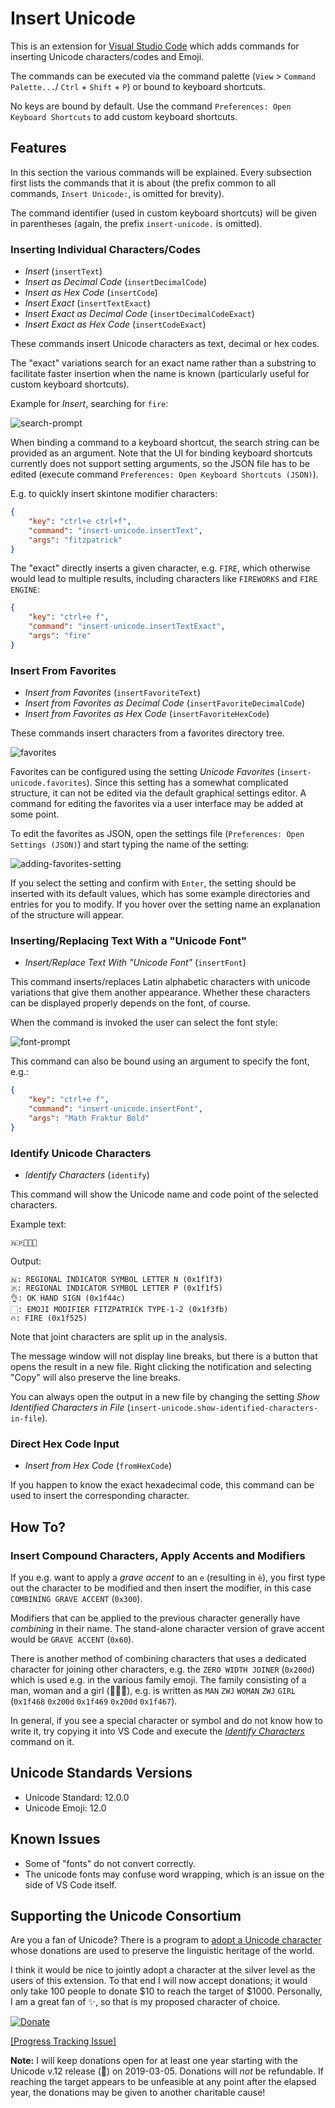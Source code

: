 # Insert Unicode

This is an extension for [Visual Studio Code](https://code.visualstudio.com/) which adds commands for inserting Unicode characters/codes and Emoji.

The commands can be executed via the command palette (`View` > `Command Palette...`/ `Ctrl` + `Shift` + `P`) or bound to keyboard shortcuts.

No keys are bound by default. Use the command `Preferences: Open Keyboard Shortcuts` to add custom keyboard shortcuts.

## Features

In this section the various commands will be explained. Every subsection first lists the commands that it is about (the prefix common to all commands, `Insert Unicode:`, is omitted for brevity).

The command identifier (used in custom keyboard shortcuts) will be given in parentheses (again, the prefix `insert-unicode.` is omitted).

### Inserting Individual Characters/Codes

- *Insert* (`insertText`)
- *Insert as Decimal Code* (`insertDecimalCode`)
- *Insert as Hex Code* (`insertCode`)
- *Insert Exact* (`insertTextExact`)
- *Insert Exact as Decimal Code* (`insertDecimalCodeExact`)
- *Insert Exact as Hex Code* (`insertCodeExact`)

These commands insert Unicode characters as text, decimal or hex codes.

The "exact" variations search for an exact name rather than a substring to facilitate faster insertion when the name is known (particularly useful for custom keyboard shortcuts).

Example for *Insert*, searching for `fire`:

![search-prompt](./readme-files/search-prompt.gif)

When binding a command to a keyboard shortcut, the search string can be provided as an argument. Note that the UI for binding keyboard shortcuts currently does not support setting arguments, so the JSON file has to be edited (execute command `Preferences: Open Keyboard Shortcuts (JSON)`).

E.g. to quickly insert skintone modifier characters:

```json
{
	"key": "ctrl+e ctrl+f",
	"command": "insert-unicode.insertText",
	"args": "fitzpatrick"
}
```

The "exact" directly inserts a given character, e.g. `FIRE`, which otherwise would lead to multiple results, including characters like `FIREWORKS` and `FIRE ENGINE`:

```json
{
	"key": "ctrl+e f",
	"command": "insert-unicode.insertTextExact",
	"args": "fire"
}
```

### Insert From Favorites

- *Insert from Favorites* (`insertFavoriteText`)
- *Insert from Favorites as Decimal Code* (`insertFavoriteDecimalCode`)
- *Insert from Favorites as Hex Code* (`insertFavoriteHexCode`)

These commands insert characters from a favorites directory tree.

![favorites](./readme-files/favorites.png)

Favorites can be configured using the setting *Unicode Favorites* (`insert-unicode.favorites`). Since this setting has a somewhat complicated structure, it can not be edited via the default graphical settings editor. A command for editing the favorites via a user interface may be added at some point.

To edit the favorites as JSON, open the settings file (`Preferences: Open Settings (JSON)`) and start typing the name of the setting:

![adding-favorites-setting](./readme-files/favorites-json.png)

If you select the setting and confirm with `Enter`, the setting should be inserted with its default values, which has some example directories and entries for you to modify. If you hover over the setting name an explanation of the structure will appear.

### Inserting/Replacing Text With a "Unicode Font"

- *Insert/Replace Text With "Unicode Font"* (`insertFont`)

This command inserts/replaces Latin alphabetic characters with unicode variations that give them another appearance. Whether these characters can be displayed properly depends on the font, of course.

When the command is invoked the user can select the font style:

![font-prompt](./readme-files/font-prompt.png)

This command can also be bound using an argument to specify the font, e.g.:

```json
{
	"key": "ctrl+e f",
	"command": "insert-unicode.insertFont",
	"args": "Math Fraktur Bold"
}
```

### Identify Unicode Characters

- *Identify Characters* (`identify`)

This command will show the Unicode name and code point of the selected characters.

Example text:

```plain
🇳🇵👌🏻🔥
```

Output:

```plain
🇳: REGIONAL INDICATOR SYMBOL LETTER N (0x1f1f3)
🇵: REGIONAL INDICATOR SYMBOL LETTER P (0x1f1f5)
👌: OK HAND SIGN (0x1f44c)
🏻: EMOJI MODIFIER FITZPATRICK TYPE-1-2 (0x1f3fb)
🔥: FIRE (0x1f525)
```

Note that joint characters are split up in the analysis.

The message window will not display line breaks, but there is a button that opens the result in a new file. Right clicking the notification and selecting "Copy" will also preserve the line breaks.

You can always open the output in a new file by changing the setting *Show Identified Characters in File* (`insert-unicode.show-identified-characters-in-file`).

### Direct Hex Code Input

- *Insert from Hex Code* (`fromHexCode`)

If you happen to know the exact hexadecimal code, this command can be used to insert the corresponding character.

## How To?

### Insert Compound Characters, Apply Accents and Modifiers

If you e.g. want to apply a *grave accent* to an `e` (resulting in `è`), you first type out the character to be modified and then insert the modifier, in this case `COMBINING GRAVE ACCENT` (`0x300`).

Modifiers that can be applied to the previous character generally have *combining* in their name. The stand-alone character version of grave accent would be `GRAVE ACCENT` (`0x60`).

There is another method of combining characters that uses a dedicated character for joining other characters, e.g. the `ZERO WIDTH JOINER` (`0x200d`) which is used e.g. in the various family emoji. The family consisting of a man, woman and a girl (👨‍👩‍👧), e.g. is written as `MAN` `ZWJ` `WOMAN` `ZWJ` `GIRL` (`0x1f468` `0x200d` `0x1f469` `0x200d` `0x1f467`).

In general, if you see a special character or symbol and do not know how to write it, try copying it into VS Code and execute the [*Identify Characters*](#identify-unicode-characters) command on it.

## Unicode Standards Versions

- Unicode Standard: 12.0.0
- Unicode Emoji: 12.0

## Known Issues

- Some of "fonts" do not convert correctly.
- The unicode fonts may confuse word wrapping, which is an issue on the side of VS Code itself.

## Supporting the Unicode Consortium

Are you a fan of Unicode? There is a program to [adopt a Unicode character](https://unicode.org/consortium/adopted-characters.html) whose donations are used to preserve the linguistic heritage of the world.

I think it would be nice to jointly adopt a character at the silver level as the users of this extension. To that end I will now accept donations; it would only take 100 people to donate $10 to reach the target of $1000. Personally, I am a great fan of ✨, so that is my proposed character of choice.

[![Donate](https://www.paypalobjects.com/en_US/i/btn/btn_donate_SM.gif)](https://www.paypal.com/cgi-bin/webscr?cmd=_s-xclick&hosted_button_id=2T6SWF4FPZ8S4&source=url)

[[Progress Tracking Issue]](https://github.com/brunnerh/insert-unicode/issues/4)

**Note:** I will keep donations open for at least one year starting with the Unicode v.12 release (🎉) on 2019-03-05. Donations will *not* be refundable. If reaching the target appears to be unfeasible at any point after the elapsed year, the donations may be given to another charitable cause!
